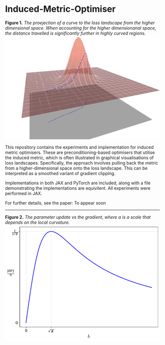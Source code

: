 # Induced-Metric-Optimiser

**Figure 1.** _The proejection of a curve to the loss landscape from the higher dimensional space. When accounting for the higher dimensionanal space, the distance travelled is significantly further in highly curved regions._
<img src="images/projection.png" alt="Figure 1" width="600"/>

This repository contains the experiments and implementation for induced metric optimisers. These are preconditioning-based optimisers that utilise the induced metric, which is often illustrated in graphical visualisations of loss landscapes. Specifically, the approach involves pulling back the metric from a higher-dimensional space onto the loss landscape. This can be interpreted as a smoothed variant of gradient clipping.

Implementations in both JAX and PyTorch are included, along with a file demonstrating the implementations are equivilent. All experiments were performed in JAX.

For further details, see the paper: To appear soon

---
**Figure 2.** _The parameter update vs the gradient, where a is a scale that depends on the local curvature._  
![Figure 2](images/grad_clip.png)

